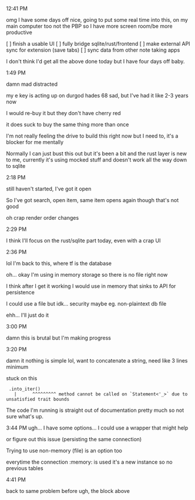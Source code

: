 12:41 PM

omg I have some days off nice, going to put some real time into this, on my main computer too not the PBP so I have more screen room/be more productive

[ ] finish a usable UI
[ ] fully bridge sqlite/rust/frontend
[ ] make external API sync for extension (save tabs)
[ ] sync data from other note taking apps

I don't think I'd get all the above done today but I have four days off baby.

1:49 PM

damn mad distracted

my e key is acting up on durgod hades 68 sad, but I've had it like 2-3 years now

I would re-buy it but they don't have cherry red

it does suck to buy the same thing more than once

I'm not really feeling the drive to build this right now but I need to, it's a blocker for me mentally

Normally I can just bust this out but it's been a bit and the rust layer is new to me, currently it's using mocked stuff and doesn't work all the way down to sqlite

2:18 PM

still haven't started, I've got it open

So I've got search, open item, same item opens again though that's not good

oh crap render order changes

2:29 PM

I think I'll focus on the rust/sqlite part today, even with a crap UI

2:36 PM

lol I'm back to this, where tf is the database

oh... okay I'm using in memory storage so there is no file right now

I think after I get it working I would use in memory that sinks to API for persistence

I could use a file but idk... security maybe eg. non-plaintext db file

ehh... I'll just do it

3:00 PM

damn this is brutal but I'm making progress

3:20 PM

damn it nothing is simple lol, want to concatenate a string, need like 3 lines minimum

stuck on this

```
 .into_iter()
   |      ^^^^^^^^^ method cannot be called on `Statement<'_>` due to unsatisfied trait bounds
```

The code I'm running is straight out of documentation pretty much so not sure what's up.

3:44 PM ugh... I have some options... I could use a wrapper that might help

or figure out this issue (persisting the same connection)

Trying to use non-memory (file) is an option too

everytime the connection :memory: is used it's a new instance so no previous tables

4:41 PM

back to same problem before ugh, the block above


